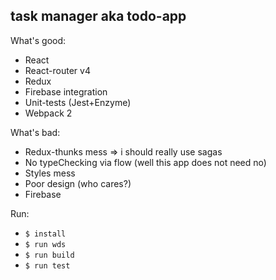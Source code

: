 ## task manager aka todo-app

What's good:

*  React
*  React-router v4
*  Redux
*  Firebase integration
*  Unit-tests (Jest+Enzyme)
*  Webpack 2

What's bad:

*  Redux-thunks mess => i should really use sagas
*  No typeChecking via flow (well this app does not need no)
*  Styles mess
*  Poor design (who cares?)
*  Firebase

Run:

*  `$ install`
*  `$ run wds`
*  `$ run build`
*  `$ run test`
